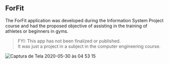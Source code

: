 ## ForFit

The ForFit application was developed during the Information System Project course and had the proposed objective of assisting in the training of athletes or beginners in gyms. 

> FYI: This app has not been finalized or published.  
> It was just a project in a subject in the computer engineering course.

![Captura de Tela 2020-05-30 às 04 53 15](https://user-images.githubusercontent.com/17646546/83322900-8cf22c80-a231-11ea-9c7e-29b6a2813dcd.png)
